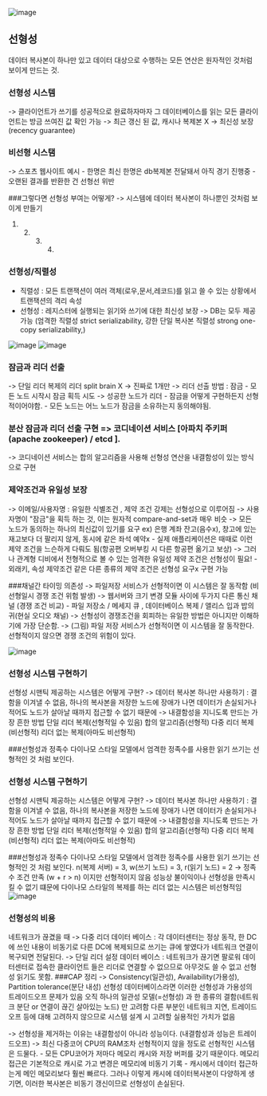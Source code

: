 
![image](https://github.com/Learning-Is-Vital-In-Development/23-11-DesigningDataIntensiveApplications/assets/60343930/a83a055c-8f5e-40f3-a9f4-e287b348209c)

## 선형성
데이터 복사본이 하나만 있고 데이터 대상으로 수행하는 모든 연산은 원자적인 것처럼 보이게 만드는 것.
### 선형성 시스템
-> 클라이언트가 쓰기를 성공적으로 완료하자마자 
   그 데이터베이스를 읽는 모든 클라이언트는 방금 쓰여진 값 확인 가능
-> 최근 갱신 된 값, 캐시나 복제본 X 
-> 최신성 보장(recency guarantee)

### 비선형 시스탬
-> 스포츠 웹사이트 예시 
    - 한명은 최신 한명은 db복제본 전달돼서 아직 경기 진행중
    - 오랜된 결과를 반환한 건 선형선 위반

###그렇다면 선형성 부여는 어떻게?
-> 시스템에 데이터 복사본이 하나뿐인 것처럼 보이게 만들기
1) 2) 3) 4)

### 선형성/직렬성
- 직렬성 : 모든 트랜잭션이 여러 객체(로우,문서,레코드)를 읽고 쓸 수 있는 상황에서 트랜잭션의 격리 속성
- 선형성 : 레지스터에 실행되는 읽기와 쓰기에 대한 최신성 보장
-> DB는 모두 제공 가능 (엄격한 직렬성 strict serializability, 강한 단일 복사본 직렬성 strong one-copy serializability,)

![image](https://github.com/Learning-Is-Vital-In-Development/23-11-DesigningDataIntensiveApplications/assets/60343930/876987a6-d5a1-4943-bd8e-4b9784e38057)
![image](https://github.com/Learning-Is-Vital-In-Development/23-11-DesigningDataIntensiveApplications/assets/60343930/4e44222a-e2fe-473f-950c-aac550d3c6c4)

### 잠금과 리더 선출 
-> 단일 리더 복제의 리더 split brain X -> 진짜로 1개만
    -> 리더 선출 방법 : 잠금 
        - 모든 노드 시작시 잠금 획득 시도 -> 성공한 노드가 리더
        - 잠금을 어떻게 구현하든지 선형적이어야함.
        - 모든 노드는 어느 노드가 잠금을 소유하는지 동의해야됨.

### 분산 잠금과 리더 선출 구현 => 코디네이션 서비스 [아파치 주키퍼(apache zookeeper) / etcd ].
-> 코디네이션 서비스는 합의 알고리즘을 사용해 선형성 연산을 내결함성이 있는 방식으로 구현 


### 제약조건과 유일성 보장
-> 이메일/사용자명 : 유일한 식별조건 , 제약 조건 강제는 선형성으로 이루어짐
-> 사용자명이 "잠금"을 획득 하는 것, 이는 원자적 compare-and-set과 매우 비슷
-> 모든 노드가 동의하는 하나의 최신값이 있기를 요구 
    ex) 은행 계좌 잔고(음수x), 창고에 있는 재고보다 더 팔리지 않게, 동시에 같은 좌석 예약x
    - 실제 애플리케이션은 때때로 이런 제약 조건을 느슨하게 다뤄도 됨(항공편 오버부킹 시 다른 항공편 옮기고 보상)
-> 그러나 관계형 디비에서 전형적으로 볼 수 있는 엄격한 유일성 제약 조건은 선형성이 필요!
    - 외래키, 속성 제약조건 같은 다른 종류의 제약 조건은 선형성 요구x 구현 가능

###채널간 타이밍 의존성
-> 파일저장 서비스가 선형적이면 이 시스템은 잘 동작함 (비선형일시 경쟁 조건 위험 발생)
-> 웹서버와 크기 변경 모듈 사이에 두가지 다른 통신 채널 (경쟁 조건 비교) 
    - 파일 저장소 / 메세지 큐 , 데이터베이스 복제 / 앨리스 입과 밥의 귀(현실 오디오 채널)
-> 선형성이 경쟁조건을 회피하는 유일한 방법은 아니지만 이해하기에 가장 단순함.
-> (그림) 파일 저장 서비스가 선형적이면 이 시스템을 잘 동작한다. 선형적이지 않으면 경쟁 조건의 위험이 있다.

![image](https://github.com/Learning-Is-Vital-In-Development/23-11-DesigningDataIntensiveApplications/assets/60343930/2dd2357e-15d5-42fb-8915-7cc657e82907)

### 선형성 시스템 구현하기
선형성 시맨틱 제공하는 시스템은 어떻게 구현?
-> 데이터 복사본 하나만 사용하기 : 결함을 이겨낼 수 없음, 하나의 복사본을 저장한 노드에 장애가 나면 
                            데이터가 손실되거나 적어도 노드가 살아날 때까지 접근할 수 없기 때문에
-> 내결함성을 지니도록 만드는 가장 흔한 방법
단일 리더 복제(선형적일 수 있음)
합의 알고리즘(선형적)
다중 리더 복제(비선형적)
리더 없는 복제(아마도 비선형적)

###선형성과 정족수
다이나모 스타일 모델에서 엄격한 정족수를 사용한 읽기 쓰기는 선형적인 것 처럼 보인다.

### 선형성 시스템 구현하기
선형성 시맨틱 제공하는 시스템은 어떻게 구현?
-> 데이터 복사본 하나만 사용하기 : 결함을 이겨낼 수 없음, 하나의 복사본을 저장한 노드에 장애가 나면 
                            데이터가 손실되거나 적어도 노드가 살아날 때까지 접근할 수 없기 때문에
-> 내결함성을 지니도록 만드는 가장 흔한 방법
단일 리더 복제(선형적일 수 있음)
합의 알고리즘(선형적)
다중 리더 복제(비선형적)
리더 없는 복제(아마도 비선형적)

###선형성과 정족수
다이나모 스타일 모델에서 엄격한 정족수를 사용한 읽기 쓰기는 선형적인 것 처럼 보인다.
n(복제 서버) = 3, w(쓰기 노드) = 3, r(읽기 노드) = 2 → 정족수 조건 만족 (w + r > n) 
이지만 선형적이지 않음 성능상 불이익이나 선형성을 만족시킬 수 없기 떄문에 
다이나모 스타일의 복제를 하는 리더 없는 시스템은 비선형적임
![image](https://github.com/Learning-Is-Vital-In-Development/23-11-DesigningDataIntensiveApplications/assets/60343930/430fb1c7-a22c-4b3e-baca-b40383ff1ce9)


### 선형성의 비용
네트워크가 끊겼을 때 
-> 다중 리더 데이터 베이스 : 각 데이터센터는 정상 동작, 한 DC에 쓰인 내용이 비동기로 다른 DC에 복제되므로
                          쓰기는 큐에 쌓였다가 네트워크 연결이 복구되면 전달된다.
-> 단일 리더 설정 데이터 베이스 : 네트워크가 끊기면 팔로워 데이터센터로 접속한 클라이언트 들은 리더로 연결할 수 없으므로
                              아무것도 쓸 수 없고 선형성 읽기도 못함.
###CAP 정리
-> Consistency(일관성), Availability(가용성), Partition tolerance(분단 내성)
선형성 데이터베이스라면 이러한 선형성과 가용성의 트레이드오프 문제가 있음
오직 하나의 일관성 모델(=선형성) 과 한 종류의 결함(네트워크 분단 or 연결이 끊긴 살아있는 노드) 만 고려함
다른 부분인 네트워크 지연, 트레이드 오프 등에 대해 고려하지 않으므로 시스템 설계 시 고려할 실용적인 가치가 없음

-> 선형성을 제거하는 이유는 내결함성이 아니라 성능이다. (내결함성과 성능은 트레이드오프)
-> 최신 다중코어 CPU의 RAM조차 선형적이지 않을 정도로 선형적인 시스템은 드물다.
    - 모든 CPU코어가 저마다 메모리 캐시와 저장 버퍼를 갖기 때문이다. 메모리 접근은 기본적으로 캐시로 가고 변경은 메모리에 비동기 기록
    - 캐시에서 데이터 접근하는게 메인 메모리보다 훨씬 빠르다. 그러나 이렇게 캐시에 데이터복사본이 다양하게 생기면, 
     이러한 복사본은 비동기 갱신이므로 선형성이 손실된다.
